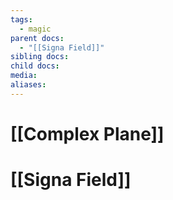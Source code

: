 ```yaml
---
tags:
  - magic
parent docs:
  - "[[Signa Field]]"
sibling docs: 
child docs: 
media: 
aliases:
---
```

# [[Complex Plane]]

# [[Signa Field]]